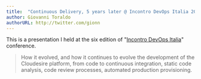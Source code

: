 ```yaml
---
title:  "Continuous Delivery, 5 years later @ Incontro DevOps Italia 2018"
author: Giovanni Toraldo
authorURL: http://twitter.com/gionn
---
```


This is a presentation I held at the six edition of "[Incontro DevOps Italia](http://www.incontrodevops.it/)" conference.

> How it evolved, and how it continues to evolve the development of the Cloudesire platform, from code to continuous integration, static code analysis, code review processes, automated production provisioning.

<br/>

<script async class="speakerdeck-embed" data-id="355a760e1c934032bacb7948a111026f" data-ratio="1.33333333333333" src="//speakerdeck.com/assets/embed.js"></script>

<!--truncate-->
